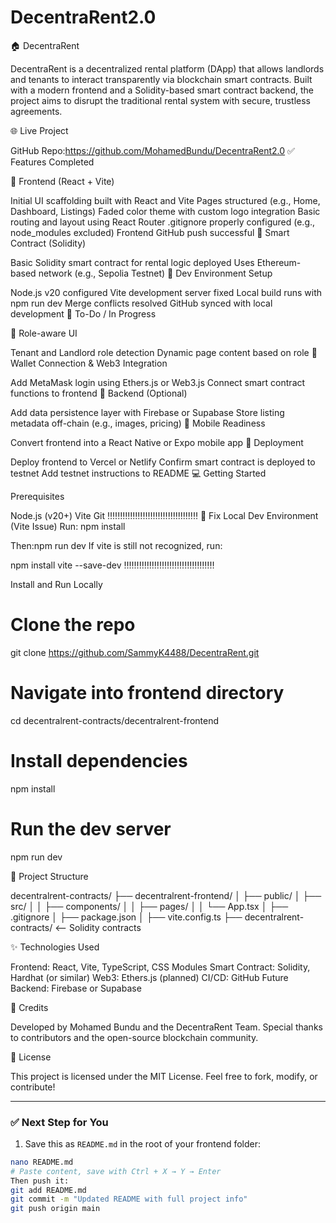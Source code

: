 # DecentraRent2.0

🏠 DecentraRent

DecentraRent is a decentralized rental platform (DApp) that allows landlords and tenants to interact transparently via blockchain smart contracts. Built with a modern frontend and a Solidity-based smart contract backend, the project aims to disrupt the traditional rental system with secure, trustless agreements.

🌐 Live Project

GitHub Repo:https://github.com/MohamedBundu/DecentraRent2.0
✅ Features Completed

🎨 Frontend (React + Vite)

 Initial UI scaffolding built with React and Vite
 Pages structured (e.g., Home, Dashboard, Listings)
 Faded color theme with custom logo integration
 Basic routing and layout using React Router
 .gitignore properly configured (e.g., node_modules excluded)
 Frontend GitHub push successful
🧠 Smart Contract (Solidity)

 Basic Solidity smart contract for rental logic deployed
 Uses Ethereum-based network (e.g., Sepolia Testnet)
🔧 Dev Environment Setup

 Node.js v20 configured
 Vite development server fixed
 Local build runs with npm run dev
 Merge conflicts resolved
 GitHub synced with local development
🔨 To-Do / In Progress

👥 Role-aware UI

 Tenant and Landlord role detection
 Dynamic page content based on role
🔐 Wallet Connection & Web3 Integration

 Add MetaMask login using Ethers.js or Web3.js
 Connect smart contract functions to frontend
🧪 Backend (Optional)

 Add data persistence layer with Firebase or Supabase
 Store listing metadata off-chain (e.g., images, pricing)
📱 Mobile Readiness

 Convert frontend into a React Native or Expo mobile app
🚀 Deployment

 Deploy frontend to Vercel or Netlify
 Confirm smart contract is deployed to testnet
 Add testnet instructions to README
💻 Getting Started

Prerequisites

Node.js (v20+)
Vite
Git ‼️‼️‼️‼️‼️‼️‼️‼️‼️‼️‼️‼️‼️‼️‼️‼️‼️‼️ 🔧 Fix Local Dev Environment (Vite Issue) Run:
npm install 

Then:npm run dev If vite is still not recognized, run:

npm install vite --save-dev ‼️‼️‼️‼️‼️‼️‼️‼️‼️‼️‼️‼️‼️‼️‼️‼️‼️‼️

Install and Run Locally

# Clone the repo
git clone https://github.com/SammyK4488/DecentraRent.git

# Navigate into frontend directory
cd decentralrent-contracts/decentralrent-frontend

# Install dependencies
npm install

# Run the dev server
npm run dev

📁 Project Structure

decentralrent-contracts/
├── decentralrent-frontend/
│   ├── public/
│   ├── src/
│   │   ├── components/
│   │   ├── pages/
│   │   └── App.tsx
│   ├── .gitignore
│   ├── package.json
│   ├── vite.config.ts
├── decentralrent-contracts/  <-- Solidity contracts

✨ Technologies Used

Frontend: React, Vite, TypeScript, CSS Modules
Smart Contract: Solidity, Hardhat (or similar)
Web3: Ethers.js (planned)
CI/CD: GitHub
Future Backend: Firebase or Supabase

🙌 Credits

Developed by Mohamed Bundu and the DecentraRent Team.
Special thanks to contributors and the open-source blockchain community.

📌 License

This project is licensed under the MIT License. Feel free to fork, modify, or contribute!


---

### ✅ Next Step for You

1. Save this as `README.md` in the root of your frontend folder:
```bash
nano README.md
# Paste content, save with Ctrl + X → Y → Enter
Then push it:
git add README.md
git commit -m "Updated README with full project info"
git push origin main

